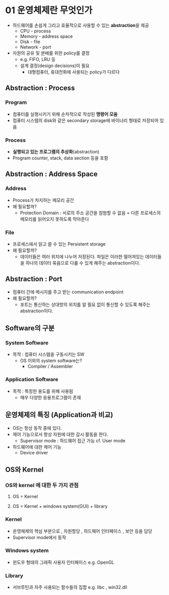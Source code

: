 # 01 운영체제란 무엇인가

- 하드웨어를 손쉽게 그리고 효율적으로 사용할 수 있는 **abstraction**을 제공
  - CPU - process
  - Memory - address space
  - Disk - file
  - Network - port
- 자원의 공유 및 분배를 위한 policy를 결정
  - e.g. FIFO, LRU 등
  - 설계 결정(design decisions)이 필요
    - 대형컴퓨터, 휴대전화에 사용되는 policy가 다르다

## Abstraction : Process

### Program

- 컴퓨터를 실행시키기 위해 순차적으로 작성된 **명령어 모음**
- 컴퓨터 시스템의 disk와 같은 secondary storage에 바이너리 형태로 저장되어 있음

### Process

- **실행되고 있는 프로그램의 추상화**(abstraction)
- Program counter, stack, data section 등을 포함

## Abstraction : Address Space

### Address

- Process가 차지하는 메모리 공간
- 왜 필요할까?
  - Protection Domain : 서로의 주소 공간을 침범할 수 없음 = 다른 프로세스의 메모리를 읽어오지 못하도록 막아준다

### File

- 프로세스에서 읽고 쓸 수 있는 Persistent storage
- 왜 필요할까?
  - 데이터들은 여러 위치에 나누어 저장된다. 파일은 이러한 떨어져있는 데이터들을 하나의 데이터 묶음으로 다룰 수 있게 해주는 abstraction이다.

## Abstraction : Port

- 컴퓨터 간에 메시지를 주고 받는 communication endpoint
- 왜 필요할까?
  - 포트는 통신하는 상대방의 위치를 알 필요 없이 통신할 수 있도록 해주는 abstraction이다.

## Software의 구분

### System Software

- 목적 : 컴퓨터 시스템을 구동시키는 SW
  - OS 이외의 system software는?
    - Compiler / Assembler

### Application Software

- 목적 : 특정한 용도를 위해 사용됨
  - 매우 다양한 응용프로그램이 존재

## 운영체제의 특징 (Application과 비교)

- OS는 항상 동작 중에 있다.
- 제어 기능으로서 항상 자원에 대한 감시 활동을 한다.
  - Supervisor mode : 하드웨어 접근 가능 cf. User mode
- 하드웨어에 대한 제어 기능
  - Device driver

## OS와 Kernel

### OS와 kernel 에 대한 두 가지 관점

1. OS = Kernel

2. OS = Kernel + windows system(GUI) + library

### Kernel
- 운영체제의 핵심 부분으로 , 자원할당 , 하드웨어 인터페이스 , 보안 등을 담당
- Supervisor mode에서 동작

### Windows system

- 윈도우 형태의 그래픽 사용자 인터페이스 e.g. OpenGL

### Library

- 서브루틴과 자주 사용되는 함수들의 집합 e.g. libc , win32.dll



